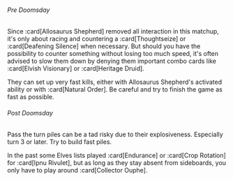 ###### Pre Doomsday

Since :card[Allosaurus Shepherd] removed all interaction in this matchup, it's
only about racing and countering a :card[Thoughtseize] or :card[Deafening
Silence] when necessary. But should you have the possibility to counter something
without losing too much speed, it's often advised to slow them down by denying
them important combo cards like :card[Elvish Visionary] or :card[Heritage
Druid].

They can set up very fast kills, either with Allosaurus Shepherd's activated
ability or with :card[Natural Order]. Be careful and try to finish the game as
fast as possible.

###### Post Doomsday

Pass the turn piles can be a tad risky due to their explosiveness. Especially
turn 3 or later. Try to build fast piles.

In the past some Elves lists played :card[Endurance] or :card[Crop Rotation] for
:card[Ipnu Rivulet], but as long as they stay absent from sideboards, you only
have to play around :card[Collector Ouphe].
